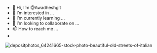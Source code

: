 - 👋 Hi, I’m @Awadheshgit
- 👀 I’m interested in ...
- 🌱 I’m currently learning ...
- 💞️ I’m looking to collaborate on ...
- 📫 How to reach me ...
- 

<!---
Awadheshgit/Awadheshgit is a ✨ special ✨ repository because its `README.md` (this file) appears on your GitHub profile.
You can click the Preview link to take a look at your changes.
--->
![depositphotos_64241665-stock-photo-beautiful-old-streets-of-italian](https://user-images.githubusercontent.com/49000052/113601103-8b1da480-965e-11eb-81f4-8d2717e7cf76.jpg)
